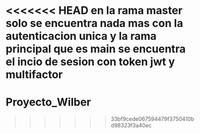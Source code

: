<<<<<<< HEAD
en la rama master solo se encuentra nada mas con la autenticacion unica y la rama principal que es  main se encuentra el incio de sesion con token jwt y multifactor
=======
# Proyecto_Wilber
>>>>>>> 33bf9cede067594479f3750410bd98323f3a40ec
